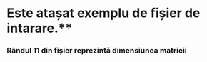 <h1>Este atașat exemplu de fișier de intarare.**
<h3>Rândul 11 din fișier reprezintă dimensiunea matricii
